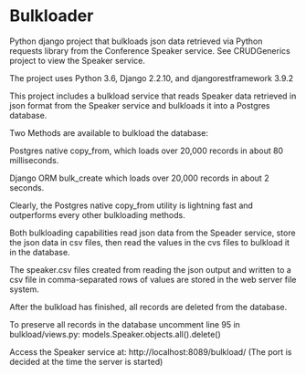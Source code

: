 # Bulkloader

Python django project that bulkloads json data retrieved via Python requests library from the Conference Speaker service. See CRUDGenerics project to view the Speaker service.

The project uses Python 3.6, Django 2.2.10, and djangorestframework 3.9.2

This project includes a bulkload service that reads Speaker data retrieved in json format from the Speaker service and bulkloads it into a Postgres database.  

Two Methods are available to bulkload the database:

Postgres native copy_from, which loads over 20,000 records in about 80 milliseconds.

Django ORM bulk_create which loads over 20,000 records in about 2 seconds.

Clearly, the Postgres native copy_from utility is lightning fast and outperforms every other bulkloading methods.

Both bulkloading capabilities read json data from the Speader service, store the json data in csv files, then read the values in the cvs files to bulkload it in the database.

The speaker.csv files created from reading the json output and written to a csv file in comma-separated rows of values are stored in the web server file system.

After the bulkload has finished, all records are deleted from the database.  

To preserve all records in the database uncomment line 95 in bulkload/views.py:  models.Speaker.objects.all().delete()

Access the Speaker service at: http://localhost:8089/bulkload/ (The port is decided at the time the server is started)



